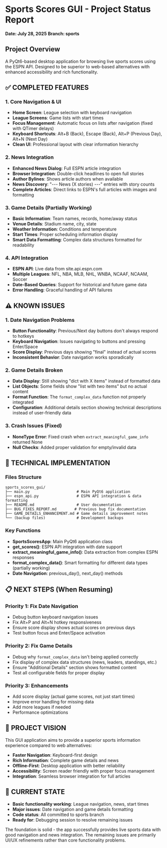 # Sports Scores GUI - Project Status Report
**Date: July 28, 2025**
**Branch: sports**

## Project Overview
A PyQt6-based desktop application for browsing live sports scores using the ESPN API. Designed to be superior to web-based alternatives with enhanced accessibility and rich functionality.

## ✅ COMPLETED FEATURES

### 1. Core Navigation & UI
- **Home Screen**: League selection with keyboard navigation
- **League Screens**: Game lists with start times
- **Focus Management**: Automatic focus on lists after navigation (fixed with QTimer delays)
- **Keyboard Shortcuts**: Alt+B (Back), Escape (Back), Alt+P (Previous Day), Alt+N (Next Day)
- **Clean UI**: Professional layout with clear information hierarchy

### 2. News Integration
- **Enhanced News Dialog**: Full ESPN article integration
- **Browser Integration**: Double-click headlines to open full stories
- **Author Bylines**: Shows article authors when available
- **News Discovery**: "--- News (X stories) ---" entries with story counts
- **Complete Articles**: Direct links to ESPN's full articles with images and formatting

### 3. Game Details (Partially Working)
- **Basic Information**: Team names, records, home/away status
- **Venue Details**: Stadium name, city, state
- **Weather Information**: Conditions and temperature
- **Start Times**: Proper scheduling information display
- **Smart Data Formatting**: Complex data structures formatted for readability

### 4. API Integration
- **ESPN API**: Live data from site.api.espn.com
- **Multiple Leagues**: NFL, NBA, MLB, NHL, WNBA, NCAAF, NCAAM, Soccer
- **Date-Based Queries**: Support for historical and future game data
- **Error Handling**: Graceful handling of API failures

## ⚠️ KNOWN ISSUES

### 1. Date Navigation Problems
- **Button Functionality**: Previous/Next day buttons don't always respond to hotkeys
- **Keyboard Navigation**: Issues navigating to buttons and pressing Enter/Space
- **Score Display**: Previous days showing "final" instead of actual scores
- **Inconsistent Behavior**: Date navigation works sporadically

### 2. Game Details Broken
- **Data Display**: Still showing "dict with X items" instead of formatted data
- **List Objects**: Some fields show "list with two items" but no actual content
- **Format Function**: The `format_complex_data` function not properly integrated
- **Configuration**: Additional details section showing technical descriptions instead of user-friendly data

### 3. Crash Issues (Fixed)
- **NoneType Error**: Fixed crash when `extract_meaningful_game_info` returned None
- **Null Checks**: Added proper validation for empty/invalid data

## 🔧 TECHNICAL IMPLEMENTATION

### Files Structure
```
sports_scores_gui/
├── main.py                     # Main PyQt6 application
├── espn_api.py                 # ESPN API integration & data formatting
├── README.md                   # User documentation
├── BUG_FIXES_REPORT.md        # Previous bug fix documentation
├── GAME_DETAILS_ENHANCEMENT.md # Game details improvement notes
└── (backup files)              # Development backups
```

### Key Functions
- **SportsScoresApp**: Main PyQt6 application class
- **get_scores()**: ESPN API integration with date support
- **extract_meaningful_game_info()**: Data extraction from complex ESPN responses
- **format_complex_data()**: Smart formatting for different data types (partially working)
- **Date Navigation**: previous_day(), next_day() methods

## 📋 NEXT STEPS (When Resuming)

### Priority 1: Fix Date Navigation
- Debug button keyboard navigation issues
- Fix Alt+P and Alt+N hotkey responsiveness
- Ensure score display shows actual scores on previous days
- Test button focus and Enter/Space activation

### Priority 2: Fix Game Details
- Debug why `format_complex_data` isn't being applied correctly
- Fix display of complex data structures (news, leaders, standings, etc.)
- Ensure "Additional Details" section shows formatted content
- Test all configurable fields for proper display

### Priority 3: Enhancements
- Add score display (actual game scores, not just start times)
- Improve error handling for missing data
- Add more leagues if needed
- Performance optimizations

## 🎯 PROJECT VISION
This GUI application aims to provide a superior sports information experience compared to web alternatives:
- **Faster Navigation**: Keyboard-first design
- **Rich Information**: Complete game details and news
- **Offline-First**: Desktop application with better reliability
- **Accessibility**: Screen reader friendly with proper focus management
- **Integration**: Seamless browser integration for full articles

## 💾 CURRENT STATE
- **Basic functionality working**: League navigation, news, start times
- **Major issues**: Date navigation and game details formatting
- **Code status**: All committed to sports branch
- **Ready for**: Debugging session to resolve remaining issues

The foundation is solid - the app successfully provides live sports data with good navigation and news integration. The remaining issues are primarily UI/UX refinements rather than core functionality problems.
